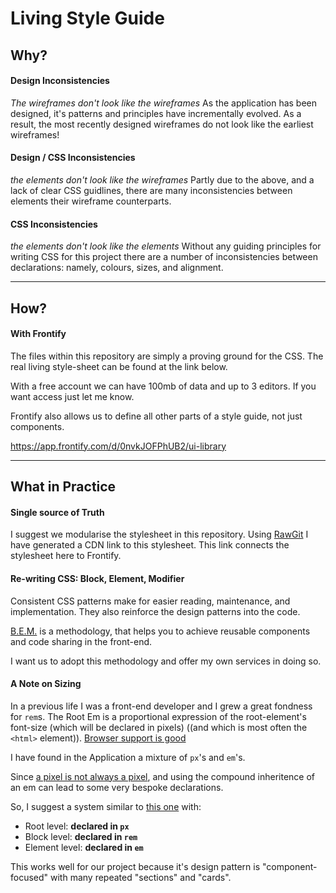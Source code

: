 # Living Style Guide

## Why?

#### Design Inconsistencies

*The wireframes don't look like the wireframes*
As the application has been designed, it's patterns and principles have incrementally evolved. As a result, the most recently designed wireframes do not look like the earliest wireframes!

#### Design / CSS Inconsistencies

*the elements don't look like the wireframes*
Partly due to the above, and a lack of clear CSS guidlines, there are many inconsistencies between elements their wireframe counterparts.

#### CSS Inconsistencies

*the elements don't look like the elements*
Without any guiding principles for writing CSS for this project there are a number of inconsistencies between declarations: namely, colours, sizes, and alignment.  

---

## How?

#### With Frontify

The files within this repository are simply a proving ground for the CSS. The real living style-sheet can be found at the link below. 

With a free account we can have 100mb of data and up to 3 editors. If you want access just let me know. 

Frontify also allows us to define all other parts of a style guide, not just components. 

https://app.frontify.com/d/0nvkJOFPhUB2/ui-library

---

## What in Practice

#### Single source of Truth

I suggest we modularise the stylesheet in this repository. Using [RawGit](https://rawgit.com/) I have generated a CDN link to this stylesheet. This link connects the stylesheet here to Frontify.

#### Re-writing CSS: Block, Element, Modifier

Consistent CSS patterns make for easier reading, maintenance, and implementation. They also reinforce the design patterns into the code.

[B.E.M.](http://getbem.com/naming/) is a methodology, that helps you to achieve reusable components and code sharing in the front-end.

I want us to adopt this methodology and offer my own services in doing so.


#### A Note on Sizing

In a previous life I was a front-end developer and I grew a great fondness for `rem`s. The Root Em is a proportional expression of the root-element's font-size (which will be declared in pixels) ((and which is most often the `<html>` element)). [Browser support is good](http://caniuse.com/#search=rem) 

I have found in the Application a mixture of `px`'s and `em`'s. 

Since [a pixel is not always a pixel](http://stackoverflow.com/questions/27382331/how-a-css-pixel-size-is-calculated), and using the compound inheritence of an em can lead to some very bespoke declarations.

So, I suggest a system similar to [this one](https://css-tricks.com/rems-ems/) with:

- Root level: **declared in `px`**
- Block level: **declared in `rem`**
- Element level: **declared in `em`**

This works well for our project because it's design pattern is "component-focused" with many repeated "sections" and "cards".


